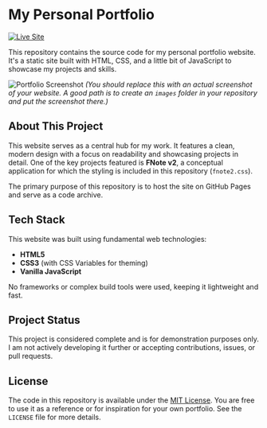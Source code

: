 # My Personal Portfolio

[![Live Site](https://img.shields.io/badge/View%20Live-brightgreen?style=for-the-badge)](https://[your-username].github.io/[repository-name]/)

This repository contains the source code for my personal portfolio website. It's a static site built with HTML, CSS, and a little bit of JavaScript to showcase my projects and skills.

![Portfolio Screenshot](./images/portfolio-screenshot.png)
*(You should replace this with an actual screenshot of your website. A good path is to create an `images` folder in your repository and put the screenshot there.)*

## About This Project

This website serves as a central hub for my work. It features a clean, modern design with a focus on readability and showcasing projects in detail. One of the key projects featured is **FNote v2**, a conceptual application for which the styling is included in this repository (`fnote2.css`).

The primary purpose of this repository is to host the site on GitHub Pages and serve as a code archive.

## Tech Stack

This website was built using fundamental web technologies:

*   **HTML5**
*   **CSS3** (with CSS Variables for theming)
*   **Vanilla JavaScript**

No frameworks or complex build tools were used, keeping it lightweight and fast.

## Project Status

This project is considered complete and is for demonstration purposes only. I am not actively developing it further or accepting contributions, issues, or pull requests.

## License

The code in this repository is available under the [MIT License](./LICENSE). You are free to use it as a reference or for inspiration for your own portfolio. See the `LICENSE` file for more details.

